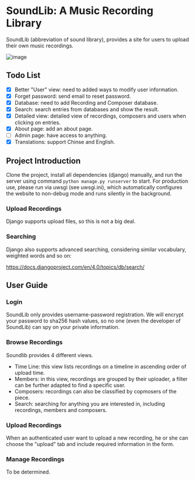 # SoundLib: A Music Recording Library

SoundLib (abbreviation of sound library), provides a site for users to upload their own music recordings.

![image](https://github.com/totorato/SoundLib/blob/main/Static/screenshot/1.png)

## Todo List

- [x] Better "User" view: need to added ways to modify user information.
- [x] Forget password: send email to reset password.
- [x] Database: need to add Recording and Composer database.
- [x] Search: search entries from databases and show the result.
- [x] Detailed view: detailed view of recordings, composers and users when clicking on entries.
- [x] About page: add an about page.
- [ ] Admin page: have access to anything.
- [x] Translations: support Chinse and English.

## Project Introduction

Clone the project, install all dependencies (django) manually, and run the server using command `python manage.py runserver` to start. For production use, please run via uwsgi (see uwsgi.ini), which automatically configures the website to non-debug mode and runs silently in the background.

### Upload Recordings

Django supports upload files, so this is not a big deal.

### Searching

Django also supports advanced searching, considering similar vocabulary, weighted words and so on:

https://docs.djangoproject.com/en/4.0/topics/db/search/

## User Guide

### Login

SoundLib only provides username-password registration. We will encrypt your password to sha256 hash values, so no one (even the developer of SoundLib) can spy on your private information.

### Browse Recordings

Soundlib provides 4 different views.

- Time Line: this view lists recordings on a timeline in ascending order of upload time.
- Members: in this view, recordings are grouped by their uploader, a filter can be further adapted to find a specific user.
- Composers: recordings can also be classified by copmosers of the piece.
- Search: searching for anything you are interested in, including recordings, members and composers.

### Upload Recordings

When an authenticated user want to upload a new recording, he or she can choose the "upload" tab and include required information in the form.

### Manage Recordings

To be determined.